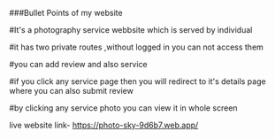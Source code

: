 ###Bullet Points of my website

#It's a photography service webbsite which is served by individual

#it has two private routes ,without logged in you can not access them

#you can add review and also service

#if you click any service page then you will redirect to it's details page where you can also submit review

#by clicking any service photo you can view it in whole screen

live website link- https://photo-sky-9d6b7.web.app/
